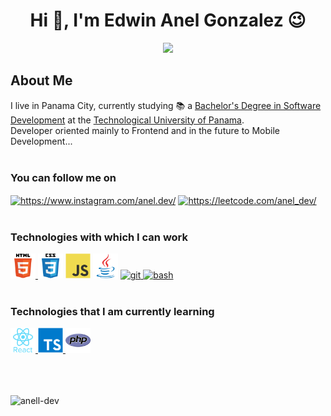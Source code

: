 <div align="center">
  <h1> Hi 👋, I'm Edwin Anel Gonzalez 😉 </h1>
  <img src="https://github.com/Anell-dev/Anell-dev/assets/107370957/f7263c13-0d37-4fe2-8445-7be43758ed49" width="600"/>
</div>

## About Me
I live in Panama City, currently studying 📚 a [Bachelor's Degree in Software Development](https://fisc.utp.ac.pa/) at the [Technological University of Panama](https://utp.ac.pa/).  
Developer oriented mainly to Frontend and in the future to Mobile Development...
<br></br>

<h3 align="left">You can follow me on</h3>
  <a href="https://www.instagram.com/anel.dev/" target="blank"><img align="center" src="https://raw.githubusercontent.com/rahuldkjain/github-profile-readme-generator/master/src/images/icons/Social/instagram.svg" alt="https://www.instagram.com/anel.dev/" height="30" width="40" /></a>
  <a href="https://leetcode.com/anel_dev/" target="blank"><img align="center" src="https://raw.githubusercontent.com/rahuldkjain/github-profile-readme-generator/master/src/images/icons/Social/leet-code.svg" alt="https://leetcode.com/anel_dev/" height="30" width="40" /></a>
<br></br>

<h3 align="left">Technologies with which I can work</h3>
<a href="https://www.w3.org/html/" target="_blank" rel="noreferrer"> <img src="https://raw.githubusercontent.com/devicons/devicon/master/icons/html5/html5-original-wordmark.svg" alt="html5" width="40" height="40"/> </a>
<a href="https://www.w3schools.com/css/" target="_blank" rel="noreferrer"> <img src="https://raw.githubusercontent.com/devicons/devicon/master/icons/css3/css3-original-wordmark.svg" alt="css3" width="40" height="40"/></a>
<a href="https://developer.mozilla.org/en-US/docs/Web/JavaScript" target="_blank" rel="noreferrer"> <img src="https://raw.githubusercontent.com/devicons/devicon/master/icons/javascript/javascript-original.svg" alt="javascript" width="40" height="40"/></a>
<a href="https://www.java.com" target="_blank" rel="noreferrer"> <img src="https://raw.githubusercontent.com/devicons/devicon/master/icons/java/java-original.svg" alt="java" width="40" height="40"/></a> 
<a href="https://git-scm.com/" target="_blank" rel="noreferrer"> <img src="https://www.vectorlogo.zone/logos/git-scm/git-scm-icon.svg" alt="git" width="40" height="40"/> </a> 
<a href="https://www.gnu.org/software/bash/" target="_blank" rel="noreferrer"> <img src="https://www.vectorlogo.zone/logos/gnu_bash/gnu_bash-icon.svg" alt="bash" width="40" height="40"/></a>
<br></br>

<h3 align="left">Technologies that I am currently learning</h3>
<a href="https://reactjs.org/" target="_blank" rel="noreferrer"> <img src="https://raw.githubusercontent.com/devicons/devicon/master/icons/react/react-original-wordmark.svg" alt="react" width="40" height="40"/> 
</a> <a href="https://www.typescriptlang.org/" target="_blank" rel="noreferrer"> <img src="https://raw.githubusercontent.com/devicons/devicon/master/icons/typescript/typescript-original.svg" alt="typescript" width="40" height="40"/> </a> <a href="https://www.php.net" target="_blank" rel="noreferrer"> <img src="https://raw.githubusercontent.com/devicons/devicon/master/icons/php/php-original.svg" alt="php" width="40" height="40"/></a>
<br></br>
<br></br>

<p><img align="left" src="https://github-readme-stats.vercel.app/api/top-langs?username=anell-dev&show_icons=true&locale=en&layout=compact" alt="anell-dev" /></p>
